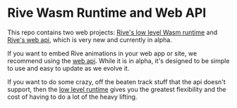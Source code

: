 # Rive Wasm Runtime and Web API

This repo contains two web projects: [Rive's low level Wasm runtime](https://github.com/rive-app/rive-wasm/tree/master/wasm) and [Rive's web api](https://github.com/rive-app/rive-wasm/tree/master/js), which is very new and currently in alpha.

If you want to embed Rive animations in your web app or site, we recommend using the [web api](https://github.com/rive-app/rive-wasm/tree/master/js). While it is in alpha, it's designed to be simple to use and easy to update as we evolve it.

If you want to do some crazy, off the beaten track stuff that the api doesn't support, then the [low level runtime](https://github.com/rive-app/rive-wasm/tree/master/wasm) gives you the greatest flexibility and the cost of having to do a lot of the heavy lifting.